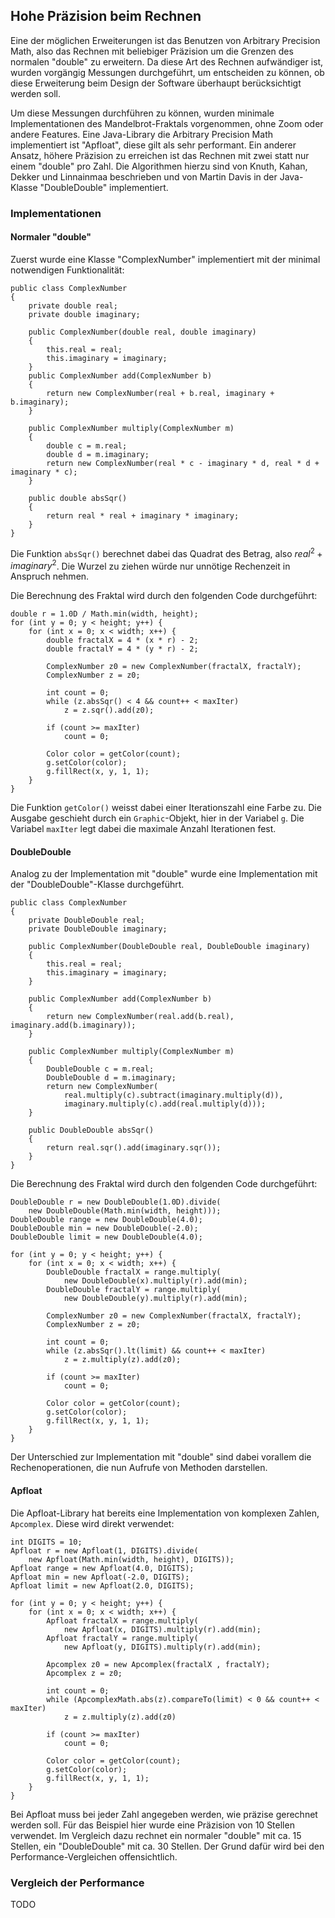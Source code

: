 ## Hohe Präzision beim Rechnen ##

Eine der möglichen Erweiterungen ist das Benutzen von Arbitrary Precision Math,
also das Rechnen mit beliebiger Präzision um die Grenzen des normalen "double"
zu erweitern. Da diese Art des Rechnen aufwändiger ist, wurden vorgängig
Messungen durchgeführt, um entscheiden zu können, ob diese Erweiterung beim
Design der Software überhaupt berücksichtigt werden soll.

Um diese Messungen durchführen zu können, wurden minimale Implementationen des
Mandelbrot-Fraktals vorgenommen, ohne Zoom oder andere Features. Eine
Java-Library die Arbitrary Precision Math implementiert ist "Apfloat", diese
gilt als sehr performant. Ein anderer Ansatz, höhere Präzision zu erreichen ist
das Rechnen mit zwei statt nur einem "double" pro Zahl. Die Algorithmen hierzu
sind von Knuth, Kahan, Dekker und Linnainmaa beschrieben und von Martin Davis
in der Java-Klasse "DoubleDouble" implementiert.


### Implementationen ###

#### Normaler "double" ####

Zuerst wurde eine Klasse "ComplexNumber" implementiert mit der minimal
notwendigen Funktionalität:

~~~~~~~~ {.java}
public class ComplexNumber
{
	private double real;
	private double imaginary;

	public ComplexNumber(double real, double imaginary)
	{
		this.real = real;
		this.imaginary = imaginary;
	}
	public ComplexNumber add(ComplexNumber b)
	{
		return new ComplexNumber(real + b.real, imaginary + b.imaginary);
	}

	public ComplexNumber multiply(ComplexNumber m)
	{
		double c = m.real;
		double d = m.imaginary;
		return new ComplexNumber(real * c - imaginary * d, real * d + imaginary * c);
	}

	public double absSqr()
	{
		return real * real + imaginary * imaginary;
	}
}
~~~~~~~~

Die Funktion `absSqr()` berechnet dabei das Quadrat des Betrag, also
$real^2 + imaginary^2$. Die Wurzel zu ziehen würde nur unnötige Rechenzeit in
Anspruch nehmen.

Die Berechnung des Fraktal wird durch den folgenden Code durchgeführt:

~~~~~~~~ {.java}
double r = 1.0D / Math.min(width, height);
for (int y = 0; y < height; y++) {
	for (int x = 0; x < width; x++) {
		double fractalX = 4 * (x * r) - 2;
		double fractalY = 4 * (y * r) - 2;

		ComplexNumber z0 = new ComplexNumber(fractalX, fractalY);
		ComplexNumber z = z0;

		int count = 0;
		while (z.absSqr() < 4 && count++ < maxIter)
			z = z.sqr().add(z0);

		if (count >= maxIter)
			count = 0;

		Color color = getColor(count);
		g.setColor(color);
		g.fillRect(x, y, 1, 1);
	}
}
~~~~~~~~

Die Funktion `getColor()` weisst dabei einer Iterationszahl eine Farbe zu. Die
Ausgabe geschieht durch ein `Graphic`-Objekt, hier in der Variabel `g`. Die
Variabel `maxIter` legt dabei die maximale Anzahl Iterationen fest.


#### DoubleDouble ####

Analog zu der Implementation mit "double" wurde eine Implementation mit der
"DoubleDouble"-Klasse durchgeführt.

~~~~~~~~ {.java}
public class ComplexNumber
{
	private DoubleDouble real;
	private DoubleDouble imaginary;

	public ComplexNumber(DoubleDouble real, DoubleDouble imaginary)
	{
		this.real = real;
		this.imaginary = imaginary;
	}

	public ComplexNumber add(ComplexNumber b)
	{
		return new ComplexNumber(real.add(b.real), imaginary.add(b.imaginary));
	}

	public ComplexNumber multiply(ComplexNumber m)
	{
		DoubleDouble c = m.real;
		DoubleDouble d = m.imaginary;
		return new ComplexNumber(
			real.multiply(c).subtract(imaginary.multiply(d)),
			imaginary.multiply(c).add(real.multiply(d)));
	}

	public DoubleDouble absSqr()
	{
		return real.sqr().add(imaginary.sqr());
	}
}
~~~~~~~~

Die Berechnung des Fraktal wird durch den folgenden Code durchgeführt:

~~~~~~~~ {.java}
DoubleDouble r = new DoubleDouble(1.0D).divide(
	new DoubleDouble(Math.min(width, height)));
DoubleDouble range = new DoubleDouble(4.0);
DoubleDouble min = new DoubleDouble(-2.0);
DoubleDouble limit = new DoubleDouble(4.0);

for (int y = 0; y < height; y++) {
	for (int x = 0; x < width; x++) {
		DoubleDouble fractalX = range.multiply(
			new DoubleDouble(x).multiply(r).add(min);
		DoubleDouble fractalY = range.multiply(
			new DoubleDouble(y).multiply(r).add(min);

		ComplexNumber z0 = new ComplexNumber(fractalX, fractalY);
		ComplexNumber z = z0;

		int count = 0;
		while (z.absSqr().lt(limit) && count++ < maxIter)
			z = z.multiply(z).add(z0);

		if (count >= maxIter)
			count = 0;

		Color color = getColor(count);
		g.setColor(color);
		g.fillRect(x, y, 1, 1);
	}
}
~~~~~~~~

Der Unterschied zur Implementation mit "double" sind dabei vorallem die
Rechenoperationen, die nun Aufrufe von Methoden darstellen.


#### Apfloat ####

Die Apfloat-Library hat bereits eine Implementation von komplexen Zahlen,
`Apcomplex`. Diese wird direkt verwendet:

~~~~~~~~ {.java}
int DIGITS = 10;
Apfloat r = new Apfloat(1, DIGITS).divide(
	new Apfloat(Math.min(width, height), DIGITS));
Apfloat range = new Apfloat(4.0, DIGITS);
Apfloat min = new Apfloat(-2.0, DIGITS);
Apfloat limit = new Apfloat(2.0, DIGITS);

for (int y = 0; y < height; y++) {
	for (int x = 0; x < width; x++) {
		Apfloat fractalX = range.multiply(
			new Apfloat(x, DIGITS).multiply(r).add(min);
		Apfloat fractalY = range.multiply(
			new Apfloat(y, DIGITS).multiply(r).add(min);

		Apcomplex z0 = new Apcomplex(fractalX , fractalY);
		Apcomplex z = z0;

		int count = 0;
		while (ApcomplexMath.abs(z).compareTo(limit) < 0 && count++ < maxIter)
			z = z.multiply(z).add(z0)

		if (count >= maxIter)
			count = 0;

		Color color = getColor(count);
		g.setColor(color);
		g.fillRect(x, y, 1, 1);
	}
}
~~~~~~~~

Bei Apfloat muss bei jeder Zahl angegeben werden, wie präzise gerechnet werden
soll. Für das Beispiel hier wurde eine Präzision von 10 Stellen verwendet. Im
Vergleich dazu rechnet ein normaler "double" mit ca. 15 Stellen, ein
"DoubleDouble" mit ca. 30 Stellen. Der Grund dafür wird bei den
Performance-Vergleichen offensichtlich.


### Vergleich der Performance ###

TODO

